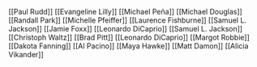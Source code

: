 [[Paul Rudd]]
[[Evangeline Lilly]]
[[Michael Peña]]
[[Michael Douglas]]
[[Randall Park]]
[[Michelle Pfeiffer]]
[[Laurence Fishburne]]
[[Samuel L. Jackson]]
[[Jamie Foxx]]
[[Leonardo DiCaprio]]
[[Samuel L. Jackson]]
[[Christoph Waltz]]
[[Brad Pitt]]
[[Leonardo DiCaprio]]
[[Margot Robbie]]
[[Dakota Fanning]]
[[Al Pacino]]
[[Maya Hawke]]
[[Matt Damon]]
[[Alicia Vikander]]
